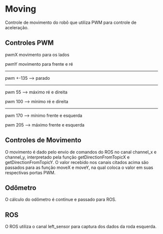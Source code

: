 # Moving

Controle de movimento do robô que utiliza PWM para controle de aceleração.

## Controles PWM

pwmX movimento para os lados

pwmY movimento para frente e ré

------

pwm +-135 --> parado

------

pwm 55 --> máximo ré e direita

pwm 100 --> mínimo ré e direita

------

pwm 170 --> mínimo frente e esquerda

pwm 205 --> máximo frente e esquerda

## Controles de Movimento

O movimento é dado pelo envio de comandos do ROS no canal channel_x e channel_y, interpretado pela função getDirectionFromTopicX e getDirectionFromTopicY.
O valor recebido nos canais citados acima são passados para as função moveX e moveY, na qual coloca o valor em suas respectivas portas PWM.

## Odômetro

O cálculo do odômetro é continue e passado para ROS.

## ROS

O ROS utiliza o canal left_sensor para captura dos dados da roda esquerda.
